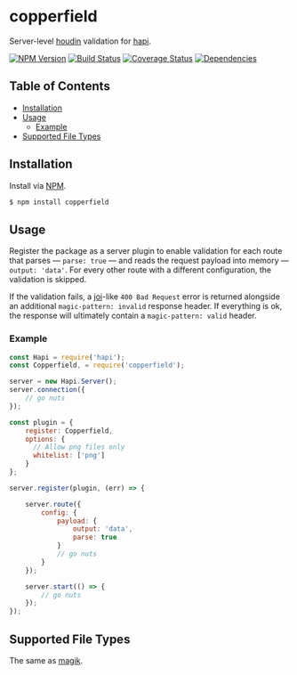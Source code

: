 # copperfield
Server-level [houdin](https://github.com/ruiquelhas/houdin) validation for [hapi](https://github.com/hapijs/hapi).

[![NPM Version][fury-img]][fury-url] [![Build Status][travis-img]][travis-url] [![Coverage Status][coveralls-img]][coveralls-url] [![Dependencies][david-img]][david-url]

## Table of Contents

- [Installation](#installation)
- [Usage](#usage)
  - [Example](#example)
- [Supported File Types](#supported-file-types)

## Installation
Install via [NPM](https://www.npmjs.org).

```sh
$ npm install copperfield
```

## Usage

Register the package as a server plugin to enable validation for each route that parses — `parse: true` — and reads the request payload into memory — `output: 'data'`. For every other route with a different configuration, the validation is skipped.

If the validation fails, a [joi](https://github.com/hapijs/joi)-like `400 Bad Request` error is returned alongside an additional `magic-pattern: invalid` response header. If everything is ok, the response will ultimately contain a `magic-pattern: valid` header.

### Example

```js
const Hapi = require('hapi');
const Copperfield, = require('copperfield');

server = new Hapi.Server();
server.connection({
    // go nuts
});

const plugin = {
    register: Copperfield,
    options: {
      // Allow png files only
      whitelist: ['png']
    }
};

server.register(plugin, (err) => {

    server.route({
        config: {
            payload: {
                output: 'data',
                parse: true
            }
            // go nuts
        }
    });

    server.start(() => {
        // go nuts
    });
});
```

## Supported File Types

The same as [magik](https://github.com/ruiquelhas/magik).

[coveralls-img]: https://coveralls.io/repos/ruiquelhas/copperfield/badge.svg
[coveralls-url]: https://coveralls.io/github/ruiquelhas/copperfield
[david-img]: https://david-dm.org/ruiquelhas/copperfield.svg
[david-url]: https://david-dm.org/ruiquelhas/copperfield
[fury-img]: https://badge.fury.io/js/copperfield.svg
[fury-url]: https://badge.fury.io/js/copperfield
[travis-img]: https://travis-ci.org/ruiquelhas/copperfield.svg
[travis-url]: https://travis-ci.org/ruiquelhas/copperfield
